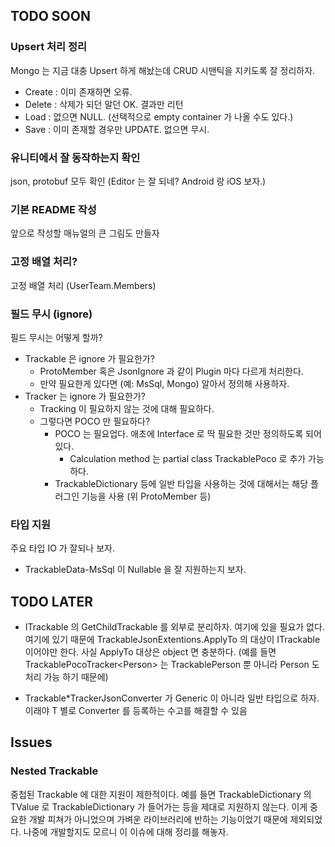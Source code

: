 ## TODO SOON

### Upsert 처리 정리

  Mongo 는 지금 대충 Upsert 하게 해놨는데 CRUD 시맨틱을 지키도록 잘 정리하자.

  - Create : 이미 존재하면 오류.
  - Delete : 삭제가 되던 말던 OK. 결과만 리턴
  - Load   : 없으면 NULL. (선택적으로 empty container 가 나올 수도 있다.)
  - Save   : 이미 존재할 경우만 UPDATE. 없으면 무시.

### 유니티에서 잘 동작하는지 확인

  json, protobuf 모두 확인 (Editor 는 잘 되네? Android 랑 iOS 보자.)

### 기본 README 작성

  앞으로 작성할 매뉴얼의 큰 그림도 만들자

### 고정 배열 처리?

  고정 배열 처리 (UserTeam.Members)

### 필드 무시 (ignore)

  필드 무시는 어떻게 할까?
  - Trackable 은 ignore 가 필요한가?
    - ProtoMember 혹은 JsonIgnore 과 같이 Plugin 마다 다르게 처리한다.
    - 만약 필요한게 있다면 (예: MsSql, Mongo) 알아서 정의해 사용하자.
  - Tracker 는 ignore 가 필요한가?
    - Tracking 이 필요하지 않는 것에 대해 필요하다.
    - 그렇다면 POCO 만 필요하다?
      - POCO 는 필요업다. 애초에 Interface 로 딱 필요한 것만 정의하도록 되어 있다.
        - Calculation method 는 partial class TrackablePoco 로 추가 가능하다.
      - TrackableDictionary 등에 일반 타입을 사용하는 것에 대해서는 해당 플러그인
        기능을 사용 (위 ProtoMember 등)

### 타입 지원

  주요 타입 IO 가 잘되나 보자.
  - TrackableData-MsSql 이 Nullable 을 잘 지원하는지 보자.

## TODO LATER

 - ITrackable 의 GetChildTrackable 를 외부로 분리하자. 여기에 있을 필요가 없다.
   여기에 있기 때문에 TrackableJsonExtentions.ApplyTo 의 대상이 ITrackable 이어야만 한다.
   사실 ApplyTo 대상은 object 면 충분하다.
   (예를 들면 TrackablePocoTracker\<Person\>
    는 TrackablePerson 뿐 아니라 Person 도 처리 가능 하기 때문에)

 - Trackable*TrackerJsonConverter 가 Generic 이 아니라 일반 타입으로 하자.
   이래야 T 별로 Converter 를 등록하는 수고를 해결할 수 있음

## Issues

### Nested Trackable

  중첩된 Trackable 에 대한 지원이 제한적이다.
  예를 들면 TrackableDictionary 의 TValue 로 TrackableDictionary 가 들어가는 등을 제대로 지원하지 않는다.
  이게 중요한 개발 피쳐가 아니었으며 가벼운 라이브러리에 반하는 기능이었기 때문에 제외되었다.
  나중에 개발할지도 모르니 이 이슈에 대해 정리를 해놓자.
